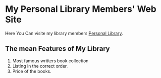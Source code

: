 # My Personal Library Members' Web Site

Here You Can visite my library members [Personal Library](https://github.com/facebook/create-react-app).


## The mean Features of My Library
1. Most famous writters book collection
2. Listing in the correct order.
3. Price of the books.
